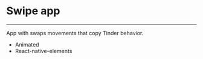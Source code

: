 # Swipe app

---

App with swaps movements that copy Tinder behavior.

- Animated
- React-native-elements